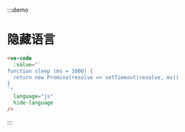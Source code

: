 :::demo

# 隐藏语言

```html
<ve-code
  :value="`
function sleep (ms = 1000) {
  return new Promise(resolve => setTimeout(resolve, ms))
}
`"
  language="js"
  hide-language
/>
```

:::